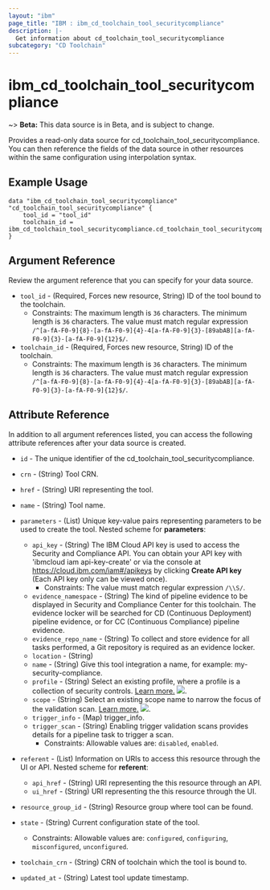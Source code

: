 ```yaml
---
layout: "ibm"
page_title: "IBM : ibm_cd_toolchain_tool_securitycompliance"
description: |-
  Get information about cd_toolchain_tool_securitycompliance
subcategory: "CD Toolchain"
---
```


# ibm_cd_toolchain_tool_securitycompliance

~> **Beta:** This data source is in Beta, and is subject to change.

Provides a read-only data source for cd_toolchain_tool_securitycompliance. You can then reference the fields of the data source in other resources within the same configuration using interpolation syntax.

## Example Usage

```hcl
data "ibm_cd_toolchain_tool_securitycompliance" "cd_toolchain_tool_securitycompliance" {
	tool_id = "tool_id"
	toolchain_id = ibm_cd_toolchain_tool_securitycompliance.cd_toolchain_tool_securitycompliance.toolchain_id
}
```

## Argument Reference

Review the argument reference that you can specify for your data source.

* `tool_id` - (Required, Forces new resource, String) ID of the tool bound to the toolchain.
  * Constraints: The maximum length is `36` characters. The minimum length is `36` characters. The value must match regular expression `/^[a-fA-F0-9]{8}-[a-fA-F0-9]{4}-4[a-fA-F0-9]{3}-[89abAB][a-fA-F0-9]{3}-[a-fA-F0-9]{12}$/`.
* `toolchain_id` - (Required, Forces new resource, String) ID of the toolchain.
  * Constraints: The maximum length is `36` characters. The minimum length is `36` characters. The value must match regular expression `/^[a-fA-F0-9]{8}-[a-fA-F0-9]{4}-4[a-fA-F0-9]{3}-[89abAB][a-fA-F0-9]{3}-[a-fA-F0-9]{12}$/`.

## Attribute Reference

In addition to all argument references listed, you can access the following attribute references after your data source is created.

* `id` - The unique identifier of the cd_toolchain_tool_securitycompliance.
* `crn` - (String) Tool CRN.

* `href` - (String) URI representing the tool.

* `name` - (String) Tool name.

* `parameters` - (List) Unique key-value pairs representing parameters to be used to create the tool.
Nested scheme for **parameters**:
	* `api_key` - (String) The IBM Cloud API key is used to access the Security and Compliance API. You can obtain your API key with 'ibmcloud iam api-key-create' or via the console at https://cloud.ibm.com/iam#/apikeys by clicking **Create API key** (Each API key only can be viewed once).
	  * Constraints: The value must match regular expression `/\\S/`.
	* `evidence_namespace` - (String) The kind of pipeline evidence to be displayed in Security and Compliance Center for this toolchain. The evidence locker will be searched for CD (Continuous Deployment) pipeline evidence, or for CC (Continuous Compliance) pipeline evidence.
	* `evidence_repo_name` - (String) To collect and store evidence for all tasks performed, a Git repository is required as an evidence locker.
	* `location` - (String)
	* `name` - (String) Give this tool integration a name, for example: my-security-compliance.
	* `profile` - (String) Select an existing profile, where a profile is a collection of security controls. [Learn more.](https://cloud.ibm.com/docs/security-compliance?topic=security-compliance-profiles) ![](https://cloud.ibm.com/media/docs/images/icons/launch-glyph.svg).
	* `scope` - (String) Select an existing scope name to narrow the focus of the validation scan. [Learn more.](https://cloud.ibm.com/docs/security-compliance?topic=security-compliance-scopes) ![](https://cloud.ibm.com/media/docs/images/icons/launch-glyph.svg).
	* `trigger_info` - (Map) trigger_info.
	* `trigger_scan` - (String) Enabling trigger validation scans provides details for a pipeline task to trigger a scan.
	  * Constraints: Allowable values are: `disabled`, `enabled`.

* `referent` - (List) Information on URIs to access this resource through the UI or API.
Nested scheme for **referent**:
	* `api_href` - (String) URI representing the this resource through an API.
	* `ui_href` - (String) URI representing the this resource through the UI.

* `resource_group_id` - (String) Resource group where tool can be found.

* `state` - (String) Current configuration state of the tool.
  * Constraints: Allowable values are: `configured`, `configuring`, `misconfigured`, `unconfigured`.

* `toolchain_crn` - (String) CRN of toolchain which the tool is bound to.


* `updated_at` - (String) Latest tool update timestamp.

